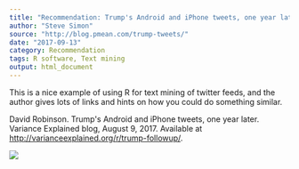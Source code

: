 ```yaml
---
title: "Recommendation: Trump's Android and iPhone tweets, one year later"
author: "Steve Simon"
source: "http://blog.pmean.com/trump-tweets/"
date: "2017-09-13"
category: Recommendation
tags: R software, Text mining
output: html_document
---
```


This is a nice example of using R for text mining of twitter feeds, and
the author gives lots of links and hints on how you could do something
similar.

<!---More--->

David Robinson. Trump's Android and iPhone tweets, one year later.
Variance Explained blog, August 9, 2017. Available at
<http://varianceexplained.org/r/trump-followup/>.

![](../../web/images/trump-tweets01.png)




